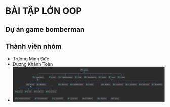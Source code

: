 # BÀI TẬP LỚN OOP
## Dự án game bomberman
## Thành viên nhóm
* Trương Minh Đức
* Dương Khánh Toàn
* <img src="res/u.png" alt="drawing" width="900"/>